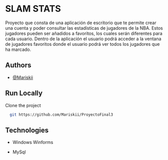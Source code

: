 
# SLAM STATS

Proyecto que consta de una aplicación de escritorio que te permite crear una cuenta y poder consultar las estadísticas de jugadores de la NBA. Estos jugadores pueden ser añadidos a favoritos, los cuales serán diferentes para cada usuario. Dentro de la aplicación el usuario podrá acceder a la ventana de jugadores favoritos donde el usuario podrá ver todos los jugadores que ha marcado.


## Authors

- [@Mariskii](https://www.github.com/Mariskii)


## Run Locally

Clone the project

```bash
  git https://github.com/Mariskii/ProyectoFinal3
```



## Technologies

- Windows Winforms

- MySql
